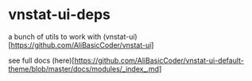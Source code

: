 # vnstat-ui-deps

a bunch of utils to work with (vnstat-ui)[https://github.com/AliBasicCoder/vnstat-ui]

see full docs (here)[https://github.com/AliBasicCoder/vnstat-ui-default-theme/blob/master/docs/modules/_index_.md]
